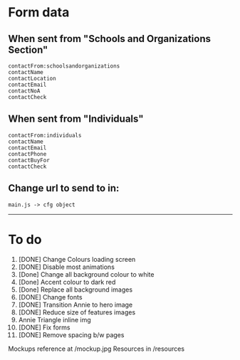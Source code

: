 # Form data

## When sent from "Schools and Organizations Section"
```
contactFrom:schoolsandorganizations
contactName
contactLocation
contactEmail
contactNoA
contactCheck
```

## When sent from "Individuals"
```
contactFrom:individuals
contactName
contactEmail
contactPhone
contactBuyFor
contactCheck
```

## Change url to send to in:
`main.js -> cfg object`

---

# To do
1. [DONE] Change Colours loading screen
2. [DONE] Disable most animations
3. [Done] Change all background colour to white
4. [Done] Accent colour to dark red
5. [Done] Replace all background images
6. [DONE] Change fonts
7. [DONE] Transition Annie to hero image
8. [DONE] Reduce size of features images
9. Annie Triangle inline img
10. [DONE] Fix forms
11. [DONE] Remove spacing b/w pages

Mockups reference at /mockup.jpg
Resources in /resources
